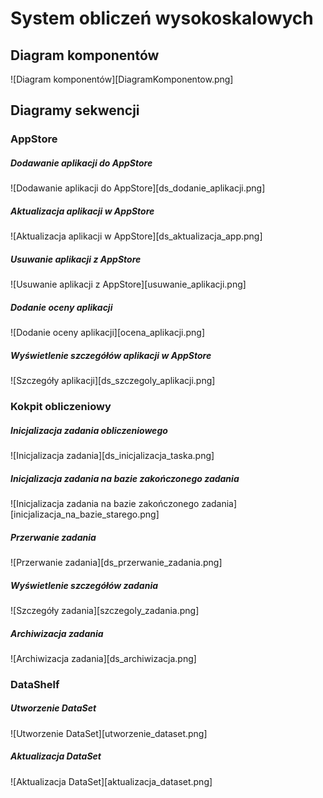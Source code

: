 # System obliczeń wysokoskalowych

## Diagram komponentów

![Diagram komponentów][DiagramKomponentow.png]

## Diagramy sekwencji

### AppStore

##### Dodawanie aplikacji do AppStore

![Dodawanie aplikacji do AppStore][ds_dodanie_aplikacji.png]

##### Aktualizacja aplikacji w AppStore

![Aktualizacja aplikacji w AppStore][ds_aktualizacja_app.png]

##### Usuwanie aplikacji z AppStore

![Usuwanie aplikacji z AppStore][usuwanie_aplikacji.png]

##### Dodanie oceny aplikacji

![Dodanie oceny aplikacji][ocena_aplikacji.png]

##### Wyświetlenie szczegółów aplikacji w AppStore

![Szczegóły aplikacji][ds_szczegoly_aplikacji.png]


### Kokpit obliczeniowy

##### Inicjalizacja zadania obliczeniowego

![Inicjalizacja zadania][ds_inicjalizacja_taska.png]

##### Inicjalizacja zadania na bazie zakończonego zadania

![Inicjalizacja zadania na bazie zakończonego zadania][inicjalizacja_na_bazie_starego.png]

##### Przerwanie zadania

![Przerwanie zadania][ds_przerwanie_zadania.png]

##### Wyświetlenie szczegółów zadania

![Szczegóły zadania][szczegoly_zadania.png]

##### Archiwizacja zadania

![Archiwizacja zadania][ds_archiwizacja.png]

### DataShelf

##### Utworzenie DataSet

![Utworzenie DataSet][utworzenie_dataset.png]


##### Aktualizacja DataSet

![Aktualizacja DataSet][aktualizacja_dataset.png]
